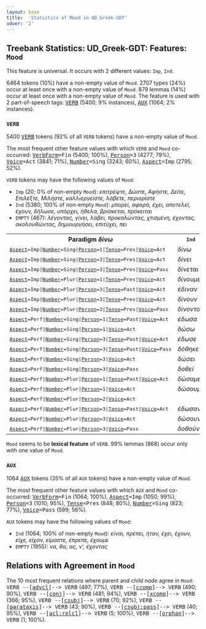 ```yaml
---
layout: base
title:  'Statistics of Mood in UD_Greek-GDT'
udver: '2'
---
```


## Treebank Statistics: UD_Greek-GDT: Features: `Mood`

This feature is universal.
It occurs with 2 different values: `Imp`, `Ind`.

6464 tokens (10%) have a non-empty value of `Mood`.
2707 types (24%) occur at least once with a non-empty value of `Mood`.
879 lemmas (14%) occur at least once with a non-empty value of `Mood`.
The feature is used with 2 part-of-speech tags: <tt><a href="el_gdt-pos-VERB.html">VERB</a></tt> (5400; 9% instances), <tt><a href="el_gdt-pos-AUX.html">AUX</a></tt> (1064; 2% instances).

### `VERB`

5400 <tt><a href="el_gdt-pos-VERB.html">VERB</a></tt> tokens (92% of all `VERB` tokens) have a non-empty value of `Mood`.

The most frequent other feature values with which `VERB` and `Mood` co-occurred: <tt><a href="el_gdt-feat-VerbForm.html">VerbForm</a></tt><tt>=Fin</tt> (5400; 100%), <tt><a href="el_gdt-feat-Person.html">Person</a></tt><tt>=3</tt> (4277; 79%), <tt><a href="el_gdt-feat-Voice.html">Voice</a></tt><tt>=Act</tt> (3841; 71%), <tt><a href="el_gdt-feat-Number.html">Number</a></tt><tt>=Sing</tt> (3243; 60%), <tt><a href="el_gdt-feat-Aspect.html">Aspect</a></tt><tt>=Imp</tt> (2795; 52%).

`VERB` tokens may have the following values of `Mood`:

* `Imp` (20; 0% of non-empty `Mood`): <em>επιτρέψτε, Δώστε, Αφήστε, Δείτε, Επιλέξτε, Μιλήστε, καλλιεργείστε, λάβετε, περιορίστε</em>
* `Ind` (5380; 100% of non-empty `Mood`): <em>μπορεί, αφορά, έχει, αποτελεί, έχουν, δήλωσε, υπάρχει, ήθελα, βρίσκεται, πρόκειται</em>
* `EMPTY` (467): <em>λέγοντας, γίνει, λάβει, προκαλώντας, χτισμένη, έχοντας, ακολουθώντας, δημιουργήσει, επιτύχει, πει</em>

<table>
  <tr><th>Paradigm <i>δίνω</i></th><th><tt>Ind</tt></th><th><tt>Imp</tt></th></tr>
  <tr><td><tt><tt><a href="el_gdt-feat-Aspect.html">Aspect</a></tt><tt>=Imp</tt>|<tt><a href="el_gdt-feat-Number.html">Number</a></tt><tt>=Sing</tt>|<tt><a href="el_gdt-feat-Person.html">Person</a></tt><tt>=1</tt>|<tt><a href="el_gdt-feat-Tense.html">Tense</a></tt><tt>=Pres</tt>|<tt><a href="el_gdt-feat-Voice.html">Voice</a></tt><tt>=Act</tt></tt></td><td><em>δίνω</em></td><td></td></tr>
  <tr><td><tt><tt><a href="el_gdt-feat-Aspect.html">Aspect</a></tt><tt>=Imp</tt>|<tt><a href="el_gdt-feat-Number.html">Number</a></tt><tt>=Sing</tt>|<tt><a href="el_gdt-feat-Person.html">Person</a></tt><tt>=3</tt>|<tt><a href="el_gdt-feat-Tense.html">Tense</a></tt><tt>=Pres</tt>|<tt><a href="el_gdt-feat-Voice.html">Voice</a></tt><tt>=Act</tt></tt></td><td><em>δίνει</em></td><td></td></tr>
  <tr><td><tt><tt><a href="el_gdt-feat-Aspect.html">Aspect</a></tt><tt>=Imp</tt>|<tt><a href="el_gdt-feat-Number.html">Number</a></tt><tt>=Sing</tt>|<tt><a href="el_gdt-feat-Person.html">Person</a></tt><tt>=3</tt>|<tt><a href="el_gdt-feat-Tense.html">Tense</a></tt><tt>=Pres</tt>|<tt><a href="el_gdt-feat-Voice.html">Voice</a></tt><tt>=Pass</tt></tt></td><td><em>δίνεται</em></td><td></td></tr>
  <tr><td><tt><tt><a href="el_gdt-feat-Aspect.html">Aspect</a></tt><tt>=Imp</tt>|<tt><a href="el_gdt-feat-Number.html">Number</a></tt><tt>=Plur</tt>|<tt><a href="el_gdt-feat-Person.html">Person</a></tt><tt>=1</tt>|<tt><a href="el_gdt-feat-Tense.html">Tense</a></tt><tt>=Pres</tt>|<tt><a href="el_gdt-feat-Voice.html">Voice</a></tt><tt>=Act</tt></tt></td><td><em>δίνουμε</em></td><td></td></tr>
  <tr><td><tt><tt><a href="el_gdt-feat-Aspect.html">Aspect</a></tt><tt>=Imp</tt>|<tt><a href="el_gdt-feat-Number.html">Number</a></tt><tt>=Plur</tt>|<tt><a href="el_gdt-feat-Person.html">Person</a></tt><tt>=3</tt>|<tt><a href="el_gdt-feat-Tense.html">Tense</a></tt><tt>=Past</tt>|<tt><a href="el_gdt-feat-Voice.html">Voice</a></tt><tt>=Act</tt></tt></td><td><em>έδιναν</em></td><td></td></tr>
  <tr><td><tt><tt><a href="el_gdt-feat-Aspect.html">Aspect</a></tt><tt>=Imp</tt>|<tt><a href="el_gdt-feat-Number.html">Number</a></tt><tt>=Plur</tt>|<tt><a href="el_gdt-feat-Person.html">Person</a></tt><tt>=3</tt>|<tt><a href="el_gdt-feat-Tense.html">Tense</a></tt><tt>=Pres</tt>|<tt><a href="el_gdt-feat-Voice.html">Voice</a></tt><tt>=Act</tt></tt></td><td><em>δίνουν</em></td><td></td></tr>
  <tr><td><tt><tt><a href="el_gdt-feat-Aspect.html">Aspect</a></tt><tt>=Imp</tt>|<tt><a href="el_gdt-feat-Number.html">Number</a></tt><tt>=Plur</tt>|<tt><a href="el_gdt-feat-Person.html">Person</a></tt><tt>=3</tt>|<tt><a href="el_gdt-feat-Tense.html">Tense</a></tt><tt>=Pres</tt>|<tt><a href="el_gdt-feat-Voice.html">Voice</a></tt><tt>=Pass</tt></tt></td><td><em>δίνονται</em></td><td></td></tr>
  <tr><td><tt><tt><a href="el_gdt-feat-Aspect.html">Aspect</a></tt><tt>=Perf</tt>|<tt><a href="el_gdt-feat-Number.html">Number</a></tt><tt>=Sing</tt>|<tt><a href="el_gdt-feat-Person.html">Person</a></tt><tt>=1</tt>|<tt><a href="el_gdt-feat-Tense.html">Tense</a></tt><tt>=Past</tt>|<tt><a href="el_gdt-feat-Voice.html">Voice</a></tt><tt>=Act</tt></tt></td><td><em>έδωσα</em></td><td></td></tr>
  <tr><td><tt><tt><a href="el_gdt-feat-Aspect.html">Aspect</a></tt><tt>=Perf</tt>|<tt><a href="el_gdt-feat-Number.html">Number</a></tt><tt>=Sing</tt>|<tt><a href="el_gdt-feat-Person.html">Person</a></tt><tt>=1</tt>|<tt><a href="el_gdt-feat-Voice.html">Voice</a></tt><tt>=Act</tt></tt></td><td><em>δώσω</em></td><td></td></tr>
  <tr><td><tt><tt><a href="el_gdt-feat-Aspect.html">Aspect</a></tt><tt>=Perf</tt>|<tt><a href="el_gdt-feat-Number.html">Number</a></tt><tt>=Sing</tt>|<tt><a href="el_gdt-feat-Person.html">Person</a></tt><tt>=3</tt>|<tt><a href="el_gdt-feat-Tense.html">Tense</a></tt><tt>=Past</tt>|<tt><a href="el_gdt-feat-Voice.html">Voice</a></tt><tt>=Act</tt></tt></td><td><em>έδωσε</em></td><td></td></tr>
  <tr><td><tt><tt><a href="el_gdt-feat-Aspect.html">Aspect</a></tt><tt>=Perf</tt>|<tt><a href="el_gdt-feat-Number.html">Number</a></tt><tt>=Sing</tt>|<tt><a href="el_gdt-feat-Person.html">Person</a></tt><tt>=3</tt>|<tt><a href="el_gdt-feat-Tense.html">Tense</a></tt><tt>=Past</tt>|<tt><a href="el_gdt-feat-Voice.html">Voice</a></tt><tt>=Pass</tt></tt></td><td><em>δόθηκε</em></td><td></td></tr>
  <tr><td><tt><tt><a href="el_gdt-feat-Aspect.html">Aspect</a></tt><tt>=Perf</tt>|<tt><a href="el_gdt-feat-Number.html">Number</a></tt><tt>=Sing</tt>|<tt><a href="el_gdt-feat-Person.html">Person</a></tt><tt>=3</tt>|<tt><a href="el_gdt-feat-Voice.html">Voice</a></tt><tt>=Act</tt></tt></td><td><em>δώσει</em></td><td></td></tr>
  <tr><td><tt><tt><a href="el_gdt-feat-Aspect.html">Aspect</a></tt><tt>=Perf</tt>|<tt><a href="el_gdt-feat-Number.html">Number</a></tt><tt>=Sing</tt>|<tt><a href="el_gdt-feat-Person.html">Person</a></tt><tt>=3</tt>|<tt><a href="el_gdt-feat-Voice.html">Voice</a></tt><tt>=Pass</tt></tt></td><td><em>δοθεί</em></td><td></td></tr>
  <tr><td><tt><tt><a href="el_gdt-feat-Aspect.html">Aspect</a></tt><tt>=Perf</tt>|<tt><a href="el_gdt-feat-Number.html">Number</a></tt><tt>=Plur</tt>|<tt><a href="el_gdt-feat-Person.html">Person</a></tt><tt>=1</tt>|<tt><a href="el_gdt-feat-Tense.html">Tense</a></tt><tt>=Past</tt>|<tt><a href="el_gdt-feat-Voice.html">Voice</a></tt><tt>=Act</tt></tt></td><td><em>δώσαμε</em></td><td></td></tr>
  <tr><td><tt><tt><a href="el_gdt-feat-Aspect.html">Aspect</a></tt><tt>=Perf</tt>|<tt><a href="el_gdt-feat-Number.html">Number</a></tt><tt>=Plur</tt>|<tt><a href="el_gdt-feat-Person.html">Person</a></tt><tt>=1</tt>|<tt><a href="el_gdt-feat-Voice.html">Voice</a></tt><tt>=Act</tt></tt></td><td><em>δώσουμε</em></td><td></td></tr>
  <tr><td><tt><tt><a href="el_gdt-feat-Aspect.html">Aspect</a></tt><tt>=Perf</tt>|<tt><a href="el_gdt-feat-Number.html">Number</a></tt><tt>=Plur</tt>|<tt><a href="el_gdt-feat-Person.html">Person</a></tt><tt>=2</tt>|<tt><a href="el_gdt-feat-Voice.html">Voice</a></tt><tt>=Act</tt></tt></td><td></td><td><em>Δώστε</em></td></tr>
  <tr><td><tt><tt><a href="el_gdt-feat-Aspect.html">Aspect</a></tt><tt>=Perf</tt>|<tt><a href="el_gdt-feat-Number.html">Number</a></tt><tt>=Plur</tt>|<tt><a href="el_gdt-feat-Person.html">Person</a></tt><tt>=3</tt>|<tt><a href="el_gdt-feat-Tense.html">Tense</a></tt><tt>=Past</tt>|<tt><a href="el_gdt-feat-Voice.html">Voice</a></tt><tt>=Act</tt></tt></td><td><em>έδωσαν</em></td><td></td></tr>
  <tr><td><tt><tt><a href="el_gdt-feat-Aspect.html">Aspect</a></tt><tt>=Perf</tt>|<tt><a href="el_gdt-feat-Number.html">Number</a></tt><tt>=Plur</tt>|<tt><a href="el_gdt-feat-Person.html">Person</a></tt><tt>=3</tt>|<tt><a href="el_gdt-feat-Voice.html">Voice</a></tt><tt>=Act</tt></tt></td><td><em>δώσουν</em></td><td></td></tr>
  <tr><td><tt><tt><a href="el_gdt-feat-Aspect.html">Aspect</a></tt><tt>=Perf</tt>|<tt><a href="el_gdt-feat-Number.html">Number</a></tt><tt>=Plur</tt>|<tt><a href="el_gdt-feat-Person.html">Person</a></tt><tt>=3</tt>|<tt><a href="el_gdt-feat-Voice.html">Voice</a></tt><tt>=Pass</tt></tt></td><td><em>δοθούν</em></td><td></td></tr>
</table>

`Mood` seems to be **lexical feature** of `VERB`. 99% lemmas (868) occur only with one value of `Mood`.

### `AUX`

1064 <tt><a href="el_gdt-pos-AUX.html">AUX</a></tt> tokens (35% of all `AUX` tokens) have a non-empty value of `Mood`.

The most frequent other feature values with which `AUX` and `Mood` co-occurred: <tt><a href="el_gdt-feat-VerbForm.html">VerbForm</a></tt><tt>=Fin</tt> (1064; 100%), <tt><a href="el_gdt-feat-Aspect.html">Aspect</a></tt><tt>=Imp</tt> (1050; 99%), <tt><a href="el_gdt-feat-Person.html">Person</a></tt><tt>=3</tt> (1010; 95%), <tt><a href="el_gdt-feat-Tense.html">Tense</a></tt><tt>=Pres</tt> (848; 80%), <tt><a href="el_gdt-feat-Number.html">Number</a></tt><tt>=Sing</tt> (823; 77%), <tt><a href="el_gdt-feat-Voice.html">Voice</a></tt><tt>=Pass</tt> (599; 56%).

`AUX` tokens may have the following values of `Mood`:

* `Ind` (1064; 100% of non-empty `Mood`): <em>είναι, πρέπει, ήταν, έχει, έχουν, είχε, είχαν, είμαστε, έπρεπε, έχουμε</em>
* `EMPTY` (1955): <em>να, θα, ας, ν', έχοντας</em>

## Relations with Agreement in `Mood`

The 10 most frequent relations where parent and child node agree in `Mood`:
<tt>VERB --[<tt><a href="el_gdt-dep-advcl.html">advcl</a></tt>]--> VERB</tt> (497; 77%),
<tt>VERB --[<tt><a href="el_gdt-dep-ccomp.html">ccomp</a></tt>]--> VERB</tt> (490; 90%),
<tt>VERB --[<tt><a href="el_gdt-dep-conj.html">conj</a></tt>]--> VERB</tt> (481; 94%),
<tt>VERB --[<tt><a href="el_gdt-dep-xcomp.html">xcomp</a></tt>]--> VERB</tt> (366; 95%),
<tt>VERB --[<tt><a href="el_gdt-dep-csubj.html">csubj</a></tt>]--> VERB</tt> (70; 92%),
<tt>VERB --[<tt><a href="el_gdt-dep-parataxis.html">parataxis</a></tt>]--> VERB</tt> (43; 90%),
<tt>VERB --[<tt><a href="el_gdt-dep-csubj-pass.html">csubj:pass</a></tt>]--> VERB</tt> (40; 95%),
<tt>VERB --[<tt><a href="el_gdt-dep-acl-relcl.html">acl:relcl</a></tt>]--> VERB</tt> (5; 100%),
<tt>VERB --[<tt><a href="el_gdt-dep-orphan.html">orphan</a></tt>]--> VERB</tt> (1; 100%).


